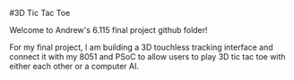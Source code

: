 #3D Tic Tac Toe

Welcome to Andrew's 6.115 final project github folder!

For my final project, I am building a 3D touchless tracking interface and connect it with my 8051 and PSoC to allow users to play 3D tic tac toe with either each other or a computer AI.
